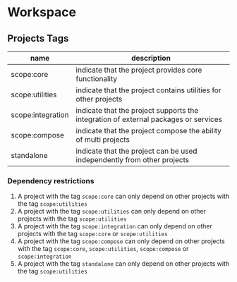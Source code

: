 # Workspace

## Projects Tags

| name              | description                                                                         |
|-------------------|-------------------------------------------------------------------------------------|
| scope:core        | indicate that the project provides core functionality                               |
| scope:utilities   | indicate that the project contains utilities for other projects                     |
| scope:integration | indicate that the project supports the integration of external packages or services |
| scope:compose | indicate that the project compose the ability of multi projects |
| standalone        | indicate that the project can be used independently from other projects             |

### Dependency restrictions

1. A project with the tag `scope:core` can only depend on other projects with the tag `scope:utilities`
2. A project with the tag `scope:utilities` can only depend on other projects with the tag `scope:utilities`
3. A project with the tag `scope:integration` can only depend on other projects with the tag `scope:core` or `scope:utilities`
3. A project with the tag `scope:compose` can only depend on other projects with the tag `scope:core`, `scope:utilities`, `scope:compose` or `scope:integration`
4. A project with the tag `standalone` can only depend on other projects with the tag `scope:utilities`
